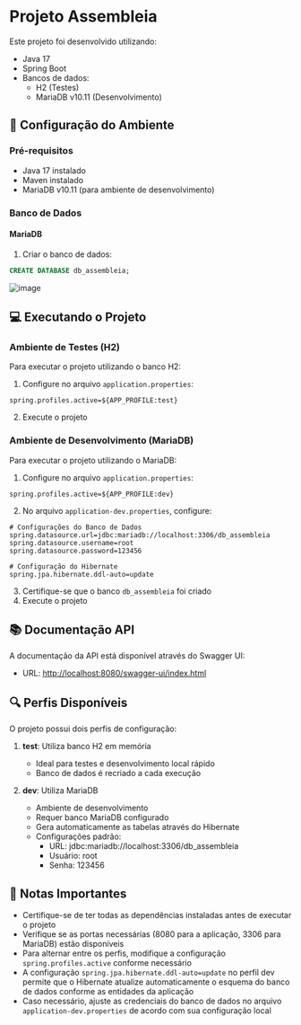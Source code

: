 # Projeto Assembleia

Este projeto foi desenvolvido utilizando:
- Java 17
- Spring Boot
- Bancos de dados:
  - H2 (Testes)
  - MariaDB v10.11 (Desenvolvimento)

## 🚀 Configuração do Ambiente

### Pré-requisitos
- Java 17 instalado
- Maven instalado
- MariaDB v10.11 (para ambiente de desenvolvimento)

### Banco de Dados

#### MariaDB
1. Criar o banco de dados:
```sql
CREATE DATABASE db_assembleia;
```
![image](https://github.com/user-attachments/assets/05d4e15d-de1b-49b4-983f-817f4873d379)


## 💻 Executando o Projeto

### Ambiente de Testes (H2)
Para executar o projeto utilizando o banco H2:
1. Configure no arquivo `application.properties`:
```properties
spring.profiles.active=${APP_PROFILE:test}
```
2. Execute o projeto

### Ambiente de Desenvolvimento (MariaDB)
Para executar o projeto utilizando o MariaDB:
1. Configure no arquivo `application.properties`:
```properties
spring.profiles.active=${APP_PROFILE:dev}
```

2. No arquivo `application-dev.properties`, configure:
```properties
# Configurações do Banco de Dados
spring.datasource.url=jdbc:mariadb://localhost:3306/db_assembleia
spring.datasource.username=root
spring.datasource.password=123456

# Configuração do Hibernate
spring.jpa.hibernate.ddl-auto=update
```

3. Certifique-se que o banco `db_assembleia` foi criado
4. Execute o projeto

## 📚 Documentação API

A documentação da API está disponível através do Swagger UI:
- URL: [http://localhost:8080/swagger-ui/index.html](http://localhost:8080/swagger-ui/index.html)

## 🔍 Perfis Disponíveis

O projeto possui dois perfis de configuração:

1. **test**: Utiliza banco H2 em memória
   - Ideal para testes e desenvolvimento local rápido
   - Banco de dados é recriado a cada execução

2. **dev**: Utiliza MariaDB
   - Ambiente de desenvolvimento
   - Requer banco MariaDB configurado
   - Gera automaticamente as tabelas através do Hibernate
   - Configurações padrão:
     - URL: jdbc:mariadb://localhost:3306/db_assembleia
     - Usuário: root
     - Senha: 123456

## 📝 Notas Importantes

- Certifique-se de ter todas as dependências instaladas antes de executar o projeto
- Verifique se as portas necessárias (8080 para a aplicação, 3306 para MariaDB) estão disponíveis
- Para alternar entre os perfis, modifique a configuração `spring.profiles.active` conforme necessário
- A configuração `spring.jpa.hibernate.ddl-auto=update` no perfil dev permite que o Hibernate atualize automaticamente o esquema do banco de dados conforme as entidades da aplicação
- Caso necessário, ajuste as credenciais do banco de dados no arquivo `application-dev.properties` de acordo com sua configuração local
